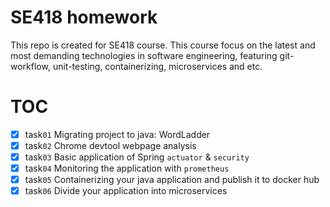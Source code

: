 # SE418 homework
This repo is created for SE418 course.
This course focus on the latest and most demanding technologies in software engineering, featuring git-workflow, unit-testing, containerizing, microservices and etc.

# TOC
- [x] task`01` Migrating project to java: WordLadder
- [x] task`02` Chrome devtool webpage analysis
- [x] task`03` Basic application of Spring `actuator` & `security`
- [x] task`04` Monitoring the application with `prometheus`
- [x] task`05` Containerizing your java application and publish it to docker hub
- [x] task`06` Divide your application into microservices
